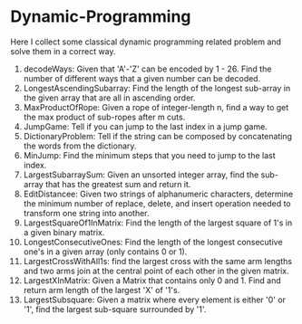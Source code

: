 # Dynamic-Programming

Here I collect some classical dynamic programming related problem and solve them in a correct way.

1. decodeWays: Given that 'A'-'Z' can be encoded by 1 - 26. Find the number of different ways that a given number can be 
decoded.
2. LongestAscendingSubarray: Find the length of the longest sub-array in the given array that are all in ascending order. 
3. MaxProductOfRope: Given a rope of integer-length n, find a way to get the max product of sub-ropes after m cuts.
4. JumpGame: Tell if you can jump to the last index in a jump game.
5. DictionaryProblem: Tell if the string can be composed by concatenating the words from the dictionary.
6. MinJump: Find the minimum steps that you need to jump to the last index.
7. LargestSubarraySum: Given an unsorted integer array, find the sub-array that has the greatest sum and return it.
8. EditDistancee: Given two strings of alphanumeric characters, determine the minimum number of replace, delete, and insert operation needed to transform one string into another.
9. LargestSquareOf1InMatrix: Find the length of the largest square of 1's in a given binary matrix.
10. LongestConsecutiveOnes: Find the length of the longest consecutive one's in a given array (only contains 0 or 1).
11. LargestCrossWithAll1s: find the largest cross with the same arm lengths and two arms join at the central point of each other in the given matrix.
12. LargestXInMatrix: Given a Matrix that contains only 0 and 1. Find and return arm length of the largest 'X' of '1's.
13. LargestSubsquare: Given a matrix where every element is either '0' or '1', find the largest sub-square surrounded by '1'.
